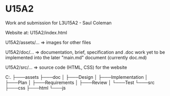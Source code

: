 # U15A2

Work and submission for L3U15A2 - Saul Coleman

Website at: U15A2/index.html

U15A2/assets/... => images for other files

U15A2/doc/... => documentation, brief, specification and .doc work yet to be implemented into the later "main.md" document (currently doc.md)

U15A2/src/... => source code (HTML, CSS) for the website

C:.
├───assets
├───doc
│   ├───Design
│   ├───Implementation
│   ├───Plan
│   ├───Requirements
│   ├───Review
│   └───Test
└───src
    ├───css
    ├───html
    └───js